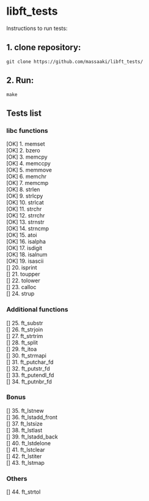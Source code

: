 # libft_tests
Instructions to run tests:

## 1. clone repository:
```
git clone https://github.com/massaaki/libft_tests/
```

## 2. Run:
```
make
```

## Tests list

### libc functions
[OK] 1. memset  
[OK] 2.  bzero  
[OK] 3.  memcpy  
[OK] 4.  memccpy  
[OK] 5.  memmove  
[OK] 6.  memchr  
[OK] 7.  memcmp  
[OK] 8.  strlen  
[OK] 9.  strlcpy  
[OK] 10.  strlcat  
[OK] 11. strchr  
[OK] 12. strrchr  
[OK] 13. strnstr  
[OK] 14. strncmp  
[OK] 15. atoi  
[OK] 16. isalpha  
[OK] 17. isdigit  
[OK] 18. isalnum  
[OK] 19. isascii  
[] 20. isprint  
[] 21. toupper  
[] 22. tolower  
[] 23. calloc  
[] 24. strup  

### Additional functions
[] 25. ft_substr  
[] 26. ft_strjoin  
[] 27. ft_strtrim  
[] 28. ft_split  
[] 29. ft_itoa  
[] 30. ft_strmapi  
[] 31. ft_putchar_fd  
[] 32. ft_putstr_fd  
[] 33. ft_putendl_fd  
[] 34. ft_putnbr_fd  

### Bonus
[] 35. ft_lstnew  
[] 36. ft_lstadd_front  
[] 37. ft_lstsize  
[] 38. ft_lstlast  
[] 39. ft_lstadd_back  
[] 40. ft_lstdelone  
[] 41. ft_lstclear  
[] 42. ft_lstiter  
[] 43. ft_lstmap


### Others
[] 44. ft_strtol
